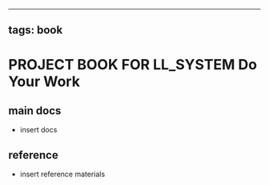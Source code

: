 
---
tags: book
---

PROJECT BOOK FOR LL_SYSTEM Do Your Work
===

main docs
---

- insert docs

reference
---

- insert reference materials

